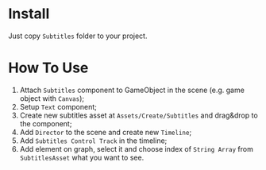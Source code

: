 # Install
Just copy `Subtitles` folder to your project.

# How To Use
1. Attach `Subtitles` component to GameObject in the scene (e.g. game object with `Canvas`);
2. Setup `Text` component;
3. Create new subtitles asset at `Assets/Create/Subtitles` and drag&drop to the component;
4. Add `Director` to the scene and create new `Timeline`;
5. Add `Subtitles Control Track` in the timeline;
6. Add element on graph, select it and choose index of `String Array` from `SubtitlesAsset` what you want to see.